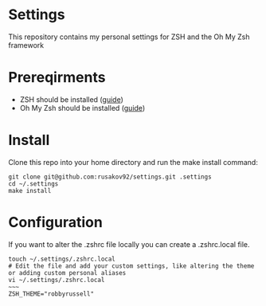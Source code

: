 # Settings
This repository contains my personal settings for ZSH and the Oh My Zsh framework

# Prereqirments
* ZSH should be installed ([guide](https://github.com/ohmyzsh/ohmyzsh/blob/master/README.md#prerequisites))
* Oh My Zsh should be installed ([guide](https://github.com/ohmyzsh/ohmyzsh/blob/master/README.md#basic-installation))

# Install
Clone this repo into your home directory and run the make install command:
```shell
git clone git@github.com:rusakov92/settings.git .settings
cd ~/.settings
make install
```

# Configuration
If you want to alter the .zshrc file locally you can create a .zshrc.local file.
```
touch ~/.settings/.zshrc.local
# Edit the file and add your custom settings, like altering the theme or adding custom personal aliases
vi ~/.settings/.zshrc.local
~~~
ZSH_THEME="robbyrussell"
```
